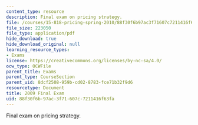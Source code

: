 ```yaml
---
content_type: resource
description: Final exam on pricing strategy.
file: /courses/15-818-pricing-spring-2010/88f30f6b97ac3f71607c7211416f63fa_MIT15_818S10_exam09.pdf
file_size: 223050
file_type: application/pdf
hide_download: true
hide_download_original: null
learning_resource_types:
- Exams
license: https://creativecommons.org/licenses/by-nc-sa/4.0/
ocw_type: OCWFile
parent_title: Exams
parent_type: CourseSection
parent_uid: 8dcf2508-959b-cd02-8783-fce71b32f9d6
resourcetype: Document
title: 2009 Final Exam
uid: 88f30f6b-97ac-3f71-607c-7211416f63fa
---
```

Final exam on pricing strategy.